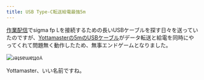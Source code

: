 ```yaml
---
title: USB Type-C転送給電最強5m
---
```

[作業配信](https://www.youtube.com/c/r7kamura)でsigma fp Lを接続するための長いUSBケーブルを探す日々を送っていたのですが、[Yottamasterの5mのUSBケーブル](https://www.amazon.co.jp/dp/B09Y1BY75P)がデータ転送と給電を同時にやってくれて問題無く動作したため、無事エンドゲームとなりました。

![](https://lh6.googleusercontent.com/0h4Troc037JJg5Ur2NltChcnvU-o7owlY5W5cwtVomlL_6ffWsWzV1bJBrv-z7WQ0T96L8c2334dcCaVOi1x9Sktr4qy3Cq-k3B11sfvlDbIi5O5U7Z9TTzBuVFVfxaQnluRyXGP9-2BIzrPVZ1pzN0O2YfbVRn4GsaW5uOpHZJN7FPKqIt5HWNqLw "ɹǝʇsɐɯɐʇʇo⅄")

Yottamaster、いい名前ですね。
